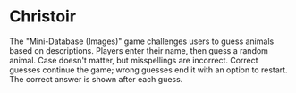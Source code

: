 # Christoir
The "Mini-Database (Images)" game challenges users to guess animals based on descriptions. Players enter their name, then guess a random animal. Case doesn't matter, but misspellings are incorrect. Correct guesses continue the game; wrong guesses end it with an option to restart. The correct answer is shown after each guess.
